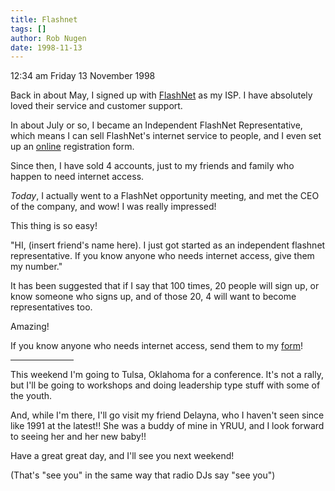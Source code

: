```yaml
---
title: Flashnet
tags: []
author: Rob Nugen
date: 1998-11-13
---
```


<title>Flashnet</title>

<p class=date>12:34 am Friday 13 November 1998</p>

<p>Back in about May, I signed up with <a href="http://www.flash.net">FlashNet</a> as my ISP.  I have absolutely loved their service and customer support.

<p>In about July or so, I became an Independent FlashNet Representative, which means I can sell FlashNet's internet service to people, and I even set up an <a href="http://www.mrlaboratories.com/flashnet/index.html">online</a> registration form.

<p>Since then, I have sold 4 accounts, just to my friends and family who happen to need internet access.

<p><em>Today</em>, I actually went to a FlashNet opportunity meeting, and met the CEO of the company, and wow! I was really impressed!

<p>This thing is so easy!

<p>"HI, (insert friend's name here). I just got started as an independent flashnet representative. If you know anyone who needs internet access, give them my number."

<p>It has been suggested that if I say that 100 times, 20 people will sign up, or know someone who signs up, and of those 20, 4 will want to become representatives too.

<p>Amazing!

<p>If you know anyone who needs internet access, send them to my 
<a href="http://www.mrlaboratories.com/flashnet/index.html">form</a>!

<p><hr width="20%" align="left">

<p>This weekend I'm going to Tulsa, Oklahoma for a conference. It's not a rally, but I'll be going to workshops and doing leadership type stuff with some of the youth.

<p>And, while I'm there, I'll go visit my friend Delayna, who I haven't seen since like 1991 at the latest!!  She was a buddy of mine in YRUU, and I look forward to seeing her and her new baby!!

<p>Have a great great day, and I'll see you next weekend!

<p>(That's "see you" in the same way that radio DJs say "see you")
</p>
